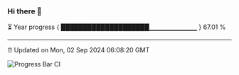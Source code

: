 ### Hi there 👋

⏳ Year progress { ████████████████████▁▁▁▁▁▁▁▁▁▁ } 67.01 %

---

⏰ Updated on Mon, 02 Sep 2024 06:08:20 GMT

![Progress Bar CI](https://github.com/EinsPommes/EinsPommes/blob/main/.github/workflows/main.yml)
